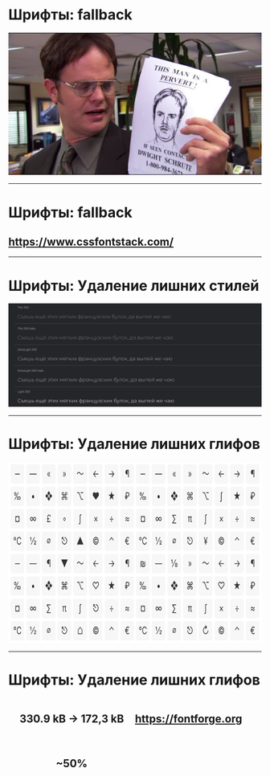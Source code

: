 # Шрифты: fallback

<div class="center-col">
	<img src="../assets/dwight.jpg"/>
</div>

---

# Шрифты: fallback

<div class="center-col" style="gap: 32px; flex: 1;">

<QRCode
    :width="300"
    :height="300"
    type="svg"
    data="https://www.cssfontstack.com/"
    :dotsOptions="{ type: 'rounded', color: 'white' }"
/>

## https://www.cssfontstack.com/

</div>

---

# Шрифты: Удаление лишних стилей

<img src="../assets/font_styles.png"/>

---

# Шрифты: Удаление лишних глифов

<div class="center-col" style="gap: 32px;">
<img src="../assets/glyphs.png" style="height: 360px;"/>
</div>

---

# Шрифты: Удаление лишних глифов

<div style="display: flex;">

<div class="center-col" style="flex: 1; text-align: center">

## <span class="red">330.9 kB</span> -> <span class="green">172,3 kB</span>

<br>

## <span class="green">~50%</span>

</div>

<div class="center-col" style="gap: 32px; flex: 1;">

<QRCode
    :width="300"
    :height="300"
    type="svg"
    data="https://fontforge.org"
    :dotsOptions="{ type: 'rounded', color: 'white' }"
/>

## https://fontforge.org

</div>

</div>

